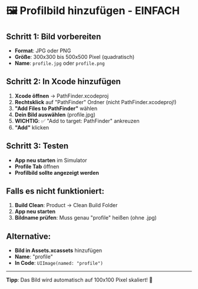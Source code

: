 # 🖼️ Profilbild hinzufügen - EINFACH

## Schritt 1: Bild vorbereiten
- **Format**: JPG oder PNG
- **Größe**: 300x300 bis 500x500 Pixel (quadratisch)
- **Name**: `profile.jpg` oder `profile.png`

## Schritt 2: In Xcode hinzufügen
1. **Xcode öffnen** → PathFinder.xcodeproj
2. **Rechtsklick** auf "PathFinder" Ordner (nicht PathFinder.xcodeproj!)
3. **"Add Files to PathFinder"** wählen
4. **Dein Bild auswählen** (profile.jpg)
5. **WICHTIG**: ✅ "Add to target: PathFinder" ankreuzen
6. **"Add"** klicken

## Schritt 3: Testen
- **App neu starten** im Simulator
- **Profile Tab** öffnen
- **Profilbild sollte angezeigt werden**

## Falls es nicht funktioniert:
1. **Build Clean**: Product → Clean Build Folder
2. **App neu starten**
3. **Bildname prüfen**: Muss genau "profile" heißen (ohne .jpg)

## Alternative:
- **Bild in Assets.xcassets** hinzufügen
- **Name**: "profile"
- **In Code**: `UIImage(named: "profile")`

---
**Tipp**: Das Bild wird automatisch auf 100x100 Pixel skaliert! 🎯
